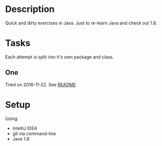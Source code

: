 Description
===========
Quick and dirty exercises in Java. Just to re-learn Java and check out 1.8.


Tasks
=====
Each attempt is split into it's own package and class.

One
---
Tried on 2016-11-22. See [README](https://github.com/ma-al/qad-java/blob/master/src/com/pany/one/README.md)


Setup
=====
Using:
- IntelliJ IDEA
- git via command-line
- Java 1.8
